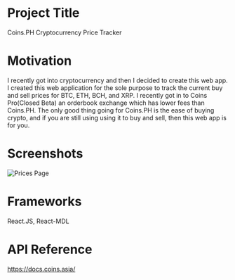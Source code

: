 # Project Title

Coins.PH Cryptocurrency Price Tracker

# Motivation

I recently got into cryptocurrency and then I decided to create this web app. I created this web application for the sole purpose to track the current buy and sell prices for BTC, ETH, BCH, and XRP. I recently got in to Coins Pro(Closed Beta) an orderbook exchange which has lower fees than Coins.PH. The only good thing going for Coins.PH is the ease of buying crypto, and if you are still using using it to buy and sell, then this web app is for you.

# Screenshots

![Prices Page](https://res.cloudinary.com/bvcrisostomo/image/upload/v1569715605/coinsph%20prices/Screenshot1.jpg)

# Frameworks

React.JS, React-MDL

# API Reference

https://docs.coins.asia/
